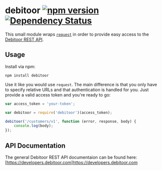 debitoor [![npm version](https://badge.fury.io/js/debitoor.svg)](http://badge.fury.io/js/debitoor) [![Dependency Status](https://david-dm.org/debitoor/node-debitoor.svg)](https://david-dm.org/debitoor/node-debitoor)
========
This small module wraps [`request`](https://github.com/mikeal/request) in order to provide easy access to the [Debitoor REST API](https://developers.debitoor.com).

## Usage ##

Install via npm:

```
npm install debitoor
```

Use it like you would use `request`. The main difference is that you only have to specify relative URLs and that authentication is handled for you. Just provide a valid access token and you're ready to go:

```js
var access_token = 'your-token';

var debitoor = require('debitoor')(access_token);

debitoor('/customers/v1', function (error, response, body) {
	console.log(body);
});
```
## API Documentation ##
The general Debitoor REST API documentaion can be found here: [https://developers.debitoor.com]https://developers.debitoor.com
